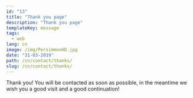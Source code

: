 ```yaml
---
id: "13"
title: "Thank you page"
description: "Thank you page"
templateKey: message
tags:
  - web
lang: cn
image: /img/PersimmonHD.jpg
date: "31-03-2019"
path: /cn/contact/thanks/
slug: /cn/contact/thanks/
---
```


Thank you! You will be contacted as soon as possible, in the meantime we wish you a good visit and a good continuation!
